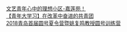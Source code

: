   
[文艺青年心中的理想小区-嘉莲苑！](http://www.dianyue.me/archives/335/mbx7rxumgq0nq01p/)  
[【青年大学习】在改革中奋进的共青团](http://www.dianyue.me/archives/436/p1z6cn7rwa88pwzg/)  
[2018青岛首届圆号夏令营暨姚复鸣教授圆号训练营](http://www.dianyue.me/archives/925/ch1efvtm9blcmbc8/)